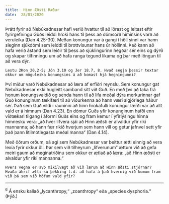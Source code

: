 ```yaml
---
title:  Hinn Æðsti Ræður
date:  28/01/2020
---
```


Þrátt fyrir að Nebúkadnesar hafi verið hvattur til að iðrast og leitast eftir fyrirgefningu Guðs leiddi hroki hans til þess að dómsorð himinsins varð að veruleika (Dan 4.25-30). Meðan konungur var á gangi í höll sinni var hann sleginn sjúkdómi sem leiddi til brottvísunar hans úr höllinni. Það kann að hafa verið ástand sem leiðir til þess að sjúklingurinn hegðar sér eins og dýr6 og skapar tilfinningu um að hafa ranga tegund líkama og þar með löngun til að vera dýr.

`Lestu 2Kon 20.2-5; Jón 3.10 og Jer 18.7, 8. Hvað segja þessir textar okkur um möguleika konungsins á að komast hjá hegningunni?`

Því miður varð Nebúkadnesar að læra af erfiðri reynslu.  Sem konungur gat Nebúkadnesar ekki hugleitt samband sitt við Guð. En með því að taka frá honum konungsvaldið og senda hann til að lifa meðal dýra merkurinnar gaf Guð konunginum tækifæri til að viðurkenna að hann væri algjörlega háður sér. Það sem Guð vildi í rauninni að hinn hrokafulli konungur lærði var að allt vald er á himnum (Dan 4.23). En dómur Guðs yfir konunginum hafði enn víðtækari tilgang í áformi Guðs eins og fram kemur í yfirlýsingu hinna himnesku vera: „að hver lífvera sjái að Hinn æðsti er alvaldur yfir ríki mannanna; að hann fær ríkið hverjum sem hann vill og getur jafnvel sett yfir það þann lítilmótlegasta meðal manna“ (Dan 4.14).

Með öðrum orðum, sá agi sem Nebúkadnesar var beittur ætti einnig að vera lexía fyrir okkur öll. Þar sem við tilheyrum „lífverunum“ ættum við að gefa meiri gaum að meginatriðinu sem okkur er ætlað að læra: „að Hinn æðsti er alvaldur yfir ríki mannanna.“

`Hvers vegna er svo mikilvægt að við lærum að Hinn æðsti stjórnar? Hvaða áhrif ætti sú þekking t.d. að hafa á það hvernig við komum fram við þá sem við höfum vald yfir?`

---

<sup>6</sup> Á ensku kallað „lycanthropy,“ „zoanthropy“ eða „species dysphoria.“ (Þýð.)